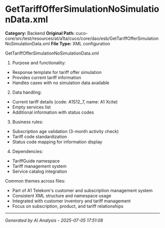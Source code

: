 # GetTariffOfferSimulationNoSimulationData.xml

**Category:** Backend
**Original Path:** cuco-core/src/test/resources/at/a1ta/cuco/core/dao/esb/GetTariffOfferSimulationNoSimulationData.xml
**File Type:** XML configuration

GetTariffOfferSimulationNoSimulationData.xml

1. Purpose and functionality:
- Response template for tariff offer simulation
- Provides current tariff information
- Handles cases with no simulation data available

2. Data handling:
- Current tariff details (code: A1S12_7, name: A1 Xcite)
- Empty services list
- Additional information with status codes

3. Business rules:
- Subscription age validation (3-month activity check)
- Tariff code standardization
- Status code mapping for information display

4. Dependencies:
- TariffGuide namespace
- Tariff management system
- Service catalog integration

Common themes across files:
- Part of A1 Telekom's customer and subscription management system
- Consistent XML structure and namespace usage
- Integrated with customer inventory and tariff management
- Focus on subscription, product, and tariff relationships

---
*Generated by AI Analysis - 2025-07-05 17:51:08*

